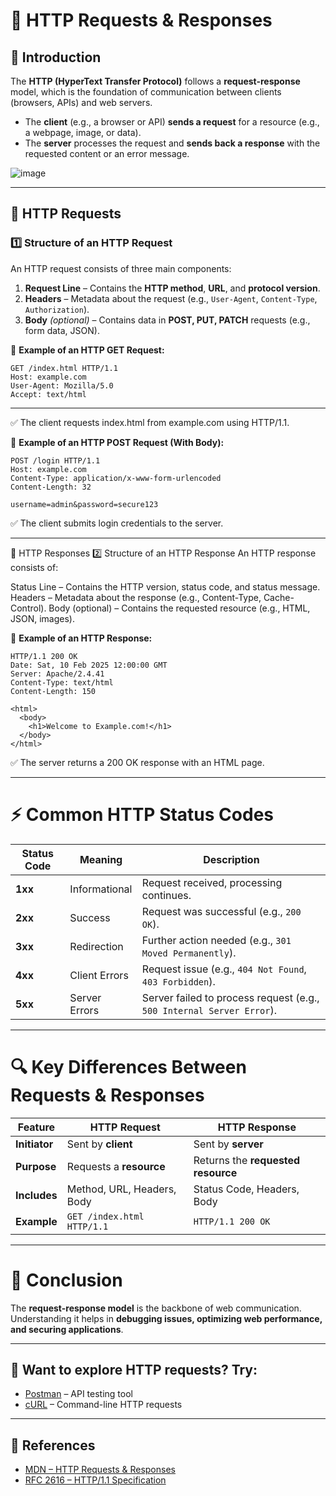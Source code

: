# 📡 HTTP Requests & Responses  

## 📌 Introduction  
The **HTTP (HyperText Transfer Protocol)** follows a **request-response** model, which is the foundation of communication between clients (browsers, APIs) and web servers. 

- The **client** (e.g., a browser or API) **sends a request** for a resource (e.g., a webpage, image, or data).  
- The **server** processes the request and **sends back a response** with the requested content or an error message.  

![image](https://github.com/user-attachments/assets/27f07ff4-cd4f-48a2-ad88-e2cffe271b1b)

---

## 📨 HTTP Requests  

### **1️⃣ Structure of an HTTP Request**  
An HTTP request consists of three main components:  

1. **Request Line** – Contains the **HTTP method**, **URL**, and **protocol version**.  
2. **Headers** – Metadata about the request (e.g., `User-Agent`, `Content-Type`, `Authorization`).  
3. **Body** *(optional)* – Contains data in **POST, PUT, PATCH** requests (e.g., form data, JSON).  

📌 **Example of an HTTP GET Request:**  
```http
GET /index.html HTTP/1.1  
Host: example.com  
User-Agent: Mozilla/5.0  
Accept: text/html
```

---

✅ The client requests index.html from example.com using HTTP/1.1.

📌 **Example of an HTTP POST Request (With Body):**

```
POST /login HTTP/1.1  
Host: example.com  
Content-Type: application/x-www-form-urlencoded  
Content-Length: 32  

username=admin&password=secure123  

```
✅ The client submits login credentials to the server.

---

📩 HTTP Responses
2️⃣ Structure of an HTTP Response
An HTTP response consists of:

Status Line – Contains the HTTP version, status code, and status message.
Headers – Metadata about the response (e.g., Content-Type, Cache-Control).
Body (optional) – Contains the requested resource (e.g., HTML, JSON, images).

📌 **Example of an HTTP Response:**

```
HTTP/1.1 200 OK  
Date: Sat, 10 Feb 2025 12:00:00 GMT  
Server: Apache/2.4.41  
Content-Type: text/html  
Content-Length: 150  

<html>  
  <body>  
    <h1>Welcome to Example.com!</h1>  
  </body>  
</html>  

```

✅ The server returns a 200 OK response with an HTML page.

---

# ⚡ Common HTTP Status Codes

| Status Code | Meaning         | Description |
|-------------|----------------|-------------|
| **1xx**     | Informational   | Request received, processing continues. |
| **2xx**     | Success         | Request was successful (e.g., `200 OK`). |
| **3xx**     | Redirection     | Further action needed (e.g., `301 Moved Permanently`). |
| **4xx**     | Client Errors   | Request issue (e.g., `404 Not Found`, `403 Forbidden`). |
| **5xx**     | Server Errors   | Server failed to process request (e.g., `500 Internal Server Error`). |

---

# 🔍 Key Differences Between Requests & Responses

| Feature       | HTTP Request       | HTTP Response         |
|--------------|------------------|----------------------|
| **Initiator** | Sent by **client** | Sent by **server**  |
| **Purpose**  | Requests a **resource** | Returns the **requested resource** |
| **Includes** | Method, URL, Headers, Body | Status Code, Headers, Body |
| **Example**  | `GET /index.html HTTP/1.1` | `HTTP/1.1 200 OK` |

---

# 🚀 Conclusion

The **request-response model** is the backbone of web communication.  
Understanding it helps in **debugging issues, optimizing web performance, and securing applications**.

---

## 🔹 Want to explore HTTP requests? Try:

- [Postman](https://www.postman.com/) – API testing tool  
- [cURL](https://curl.se/) – Command-line HTTP requests  

---

## 🔗 References

- [MDN – HTTP Requests & Responses](https://developer.mozilla.org/en-US/docs/Web/HTTP/Messages)  
- [RFC 2616 – HTTP/1.1 Specification](https://datatracker.ietf.org/doc/html/rfc2616)  
